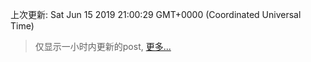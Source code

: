 
  
 上次更新: Sat Jun 15 2019 21:00:29 GMT+0000 (Coordinated Universal Time) 

 > 仅显示一小时内更新的post, [更多...](screenshots/)
  